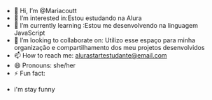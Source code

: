 - 👋 Hi, I’m @Mariacoutt
- 👀 I’m interested in:Estou estudando na Alura 
- 🌱 I’m currently learning :Estou me desenvolvendo na linguagem JavaScript
- 💞️ I’m looking to collaborate on: Utilizo esse espaço para minha organização e compartilhamento dos meu projetos desenvolvidos 
- 📫 How to reach me: alurastartestudante@email.com
- 😄 Pronouns: she/her
- ⚡ Fun fact: 

<!---
Mariacoutt/Mariacoutt is a ✨ special ✨ repository because its `README.md` (this file) appears on your GitHub profile.
You can click the Preview link to take a look at your changes.
--->
- i'm stay funny
